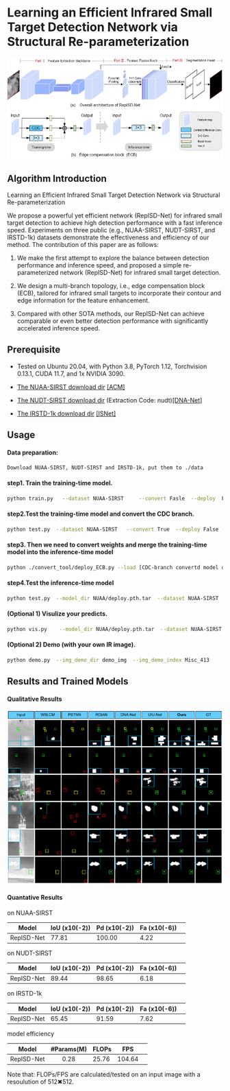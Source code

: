 # Learning an Efficient Infrared Small Target Detection Network via Structural Re-parameterization

![outline](overall_structure.jpg)

## Algorithm Introduction

Learning an Efficient Infrared Small Target Detection Network via Structural Re-parameterization

We propose a powerful yet efficient network (RepISD-Net) for infrared small target detection to achieve high detection performance with a fast inference speed. 
Experiments on three public (e.g., NUAA-SIRST, NUDT-SIRST, and IRSTD-1k) datasets demonstrate the effectiveness and efficiency of our method. 
The contribution of this paper are as follows:

1. We make the first attempt to explore the balance between detection performance and inference speed, and proposed a simple re-parameterized network (RepISD-Net) for infrared small target detection.

2. We design a multi-branch topology, i.e., edge compensation block (ECB), tailored for infrared small targets to incorporate their contour and edge information for the feature enhancement.

3. Compared with other SOTA methods, our RepISD-Net can achieve comparable or even better detection performance with significantly accelerated inference speed.


## Prerequisite
* Tested on Ubuntu 20.04, with Python 3.8, PyTorch 1.12, Torchvision 0.13.1, CUDA 11.7, and 1x NVIDIA 3090.

* [The NUAA-SIRST download dir](https://github.com/YimianDai/sirst) [[ACM]](https://arxiv.org/pdf/2009.14530.pdf)

* [The NUDT-SIRST download dir](https://pan.baidu.com/s/1WdA_yOHDnIiyj4C9SbW_Kg?pwd=nudt) (Extraction Code: nudt)[[DNA-Net]](https://arxiv.org/pdf/2106.00487v3.pdf)

* [The IRSTD-1k download dir](https://github.com/RuiZhang97/ISNet) [[ISNet]](https://openaccess.thecvf.com/content/CVPR2022/papers/Zhang_ISNet_Shape_Matters_for_Infrared_Small_Target_Detection_CVPR_2022_paper.pdf)

## Usage

#### Data preparation:
    Download NUAA-SIRST, NUDT-SIRST and IRSTD-1k, put them to ./data

#### step1. Train the training-time model.
```bash
python train.py   --dataset NUAA-SIRST     --convert Fasle  --deploy  False  --batch_size 16  --epochs 500
```

#### step2.Test the training-time model and convert the CDC branch.
```bash
python test.py  --dataset NUAA-SIRST   --convert True  --deploy False --model_dir NUAA-SIRST_RepISD_Net_01_02_2023_14_06_49_wDS/mIoU__RepISD_NUAA-SIRST_best.pth.tar  
```

#### step3. Then we need to convert weights and merge the training-time model into the inference-time model
```bash
python ./convert_tool/deploy_ECB.py --load [CDC-branch convertd model dir]  --save [to save the deployed model path] -  --convert True  --deploy  False
```

#### step4.Test the inference-time model
```bash
python test.py  --model_dir NUAA/deploy.pth.tar  --dataset NUAA-SIRST   --convert True  --deploy  True
```

#### (Optional 1) Visulize your predicts.
```bash
python vis.py    --model_dir NUAA/deploy.pth.tar  --dataset NUAA-SIRST  
```

#### (Optional 2) Demo (with your own IR image).
```bash
python demo.py  --img_demo_dir demo_img  --img_demo_index Misc_413 
```

## Results and Trained Models
#### Qualitative Results

![outline](SOTA.png)

#### Quantative Results 

on NUAA-SIRST

| Model            | IoU (x10(-2)) | Pd (x10(-2)) | Fa (x10(-6)) ||
|------------------|---------------|--------------|--------------|:----:|
| RepISD-Net    | 77.81         | 100.00       | 4.22         |

on NUDT-SIRST

| Model            | IoU (x10(-2)) | Pd (x10(-2)) | Fa (x10(-6)) ||
|------------------|---------------|--------------|--------------|:----:|
| RepISD-Net    | 89.44         | 98.65        | 6.18         |

on IRSTD-1k

| Model            | IoU (x10(-2)) | Pd (x10(-2)) | Fa (x10(-6)) ||
|------------------|---------------|--------------|--------------|:----:|
| RepISD-Net    | 65.45         | 91.59        | 7.62         |

model efficiency

| Model            | #Params(M) | FLOPs | FPS    ||
|------------------|:----------:|-------|--------|:----:|
| RepISD-Net    |    0.28    | 25.76 | 104.64 |

Note that:
FLOPs/FPS  are calculated/tested on an input image with a resoulution of 512✖512.










